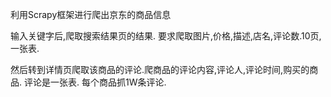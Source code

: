 利用Scrapy框架进行爬出京东的商品信息

输入关键字后,爬取搜索结果页的结果.
要求爬取图片,价格,描述,店名,评论数.10页,一张表.

然后转到详情页爬取该商品的评论.爬商品的评论内容,评论人,评论时间,购买的商品.
评论是一张表. 每个商品抓1W条评论.
